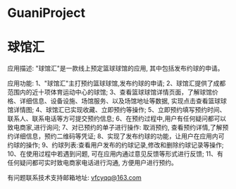 # GuaniProject
# 球馆汇

应用描述: "球馆汇"是一款线上预定篮球球馆的应用, 其中包括发布约球的申请。

应用功能: 
      1、"球馆汇"主打预约篮球球馆,发布约球的申请; 
      2、球馆汇提供了成都范围内的近十项体育运动中心的球馆; 
      3、查看篮球球馆详情页面，了解球馆价格、详细信息、设备设施、场馆服务、以及场馆地址等数据, 实现点击查看篮球球馆详情图; 
      4、球馆汇已实现收藏、立即预约等操作; 
      5、立即预约填写预约时间、联系人、联系电话等方可提交预约信息; 
      6、在预约过程中,用户有任何疑问都可以致电商家,进行询问; 
      7、对已预约的单子进行操作: 取消预约, 查看预约详情,了解预约详细信息，预约二维码等凭证; 
      8、实现了发布约球的功能，让用户在应用内可约球的操作;
      9、约球列表:查看用户发布的约球记录,修改和删除约球记录等操作;
      10、在使用过程中若遇到问题, 可在应用内通过意见反馈等形式进行反馈; 
      11、有任何疑问都可实时致电商家电话进行沟通, 方便用户进行预约。

有问题联系技术支持邮箱地址: vfcyqq@163.com
